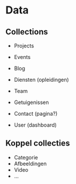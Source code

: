 # Data

## Collections

* Projects
* Events
* Blog
* Diensten (opleidingen)
* Team
* Getuigenissen
* Contact (pagina?)

* User (dashboard)

## Koppel collecties

* Categorie
* Afbeeldingen
* Video
* ...